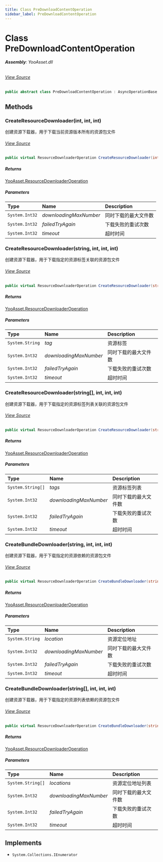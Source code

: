 ```yaml
---
title: Class PreDownloadContentOperation
sidebar_label: PreDownloadContentOperation
---
```

# Class PreDownloadContentOperation


###### **Assembly**: YooAsset.dll
###### [View Source](https://github.com/tuyoogame/YooAsset/blob/main/Assets/YooAsset/Runtime/PackageSystem/Operations/PreDownloadContentOperation.cs#L7)
```csharp title="Declaration"
public abstract class PreDownloadContentOperation : AsyncOperationBase, IEnumerator
```
## Methods
### CreateResourceDownloader(int, int, int)
创建资源下载器，用于下载当前资源版本所有的资源包文件
###### [View Source](https://github.com/tuyoogame/YooAsset/blob/main/Assets/YooAsset/Runtime/PackageSystem/Operations/PreDownloadContentOperation.cs#L15)
```csharp title="Declaration"
public virtual ResourceDownloaderOperation CreateResourceDownloader(int downloadingMaxNumber, int failedTryAgain, int timeout = 60)
```

##### Returns

[YooAsset.ResourceDownloaderOperation](../YooAsset/ResourceDownloaderOperation.md)

##### Parameters

| Type | Name | Description |
|:--- |:--- |:--- |
| `System.Int32` | *downloadingMaxNumber* | 同时下载的最大文件数 |
| `System.Int32` | *failedTryAgain* | 下载失败的重试次数 |
| `System.Int32` | *timeout* | 超时时间 |

### CreateResourceDownloader(string, int, int, int)
创建资源下载器，用于下载指定的资源标签关联的资源包文件
###### [View Source](https://github.com/tuyoogame/YooAsset/blob/main/Assets/YooAsset/Runtime/PackageSystem/Operations/PreDownloadContentOperation.cs#L27)
```csharp title="Declaration"
public virtual ResourceDownloaderOperation CreateResourceDownloader(string tag, int downloadingMaxNumber, int failedTryAgain, int timeout = 60)
```

##### Returns

[YooAsset.ResourceDownloaderOperation](../YooAsset/ResourceDownloaderOperation.md)

##### Parameters

| Type | Name | Description |
|:--- |:--- |:--- |
| `System.String` | *tag* | 资源标签 |
| `System.Int32` | *downloadingMaxNumber* | 同时下载的最大文件数 |
| `System.Int32` | *failedTryAgain* | 下载失败的重试次数 |
| `System.Int32` | *timeout* | 超时时间 |

### CreateResourceDownloader(string[], int, int, int)
创建资源下载器，用于下载指定的资源标签列表关联的资源包文件
###### [View Source](https://github.com/tuyoogame/YooAsset/blob/main/Assets/YooAsset/Runtime/PackageSystem/Operations/PreDownloadContentOperation.cs#L39)
```csharp title="Declaration"
public virtual ResourceDownloaderOperation CreateResourceDownloader(string[] tags, int downloadingMaxNumber, int failedTryAgain, int timeout = 60)
```

##### Returns

[YooAsset.ResourceDownloaderOperation](../YooAsset/ResourceDownloaderOperation.md)

##### Parameters

| Type | Name | Description |
|:--- |:--- |:--- |
| `System.String[]` | *tags* | 资源标签列表 |
| `System.Int32` | *downloadingMaxNumber* | 同时下载的最大文件数 |
| `System.Int32` | *failedTryAgain* | 下载失败的重试次数 |
| `System.Int32` | *timeout* | 超时时间 |

### CreateBundleDownloader(string, int, int, int)
创建资源下载器，用于下载指定的资源依赖的资源包文件
###### [View Source](https://github.com/tuyoogame/YooAsset/blob/main/Assets/YooAsset/Runtime/PackageSystem/Operations/PreDownloadContentOperation.cs#L51)
```csharp title="Declaration"
public virtual ResourceDownloaderOperation CreateBundleDownloader(string location, int downloadingMaxNumber, int failedTryAgain, int timeout = 60)
```

##### Returns

[YooAsset.ResourceDownloaderOperation](../YooAsset/ResourceDownloaderOperation.md)

##### Parameters

| Type | Name | Description |
|:--- |:--- |:--- |
| `System.String` | *location* | 资源定位地址 |
| `System.Int32` | *downloadingMaxNumber* | 同时下载的最大文件数 |
| `System.Int32` | *failedTryAgain* | 下载失败的重试次数 |
| `System.Int32` | *timeout* | 超时时间 |

### CreateBundleDownloader(string[], int, int, int)
创建资源下载器，用于下载指定的资源列表依赖的资源包文件
###### [View Source](https://github.com/tuyoogame/YooAsset/blob/main/Assets/YooAsset/Runtime/PackageSystem/Operations/PreDownloadContentOperation.cs#L63)
```csharp title="Declaration"
public virtual ResourceDownloaderOperation CreateBundleDownloader(string[] locations, int downloadingMaxNumber, int failedTryAgain, int timeout = 60)
```

##### Returns

[YooAsset.ResourceDownloaderOperation](../YooAsset/ResourceDownloaderOperation.md)

##### Parameters

| Type | Name | Description |
|:--- |:--- |:--- |
| `System.String[]` | *locations* | 资源定位地址列表 |
| `System.Int32` | *downloadingMaxNumber* | 同时下载的最大文件数 |
| `System.Int32` | *failedTryAgain* | 下载失败的重试次数 |
| `System.Int32` | *timeout* | 超时时间 |


## Implements

* `System.Collections.IEnumerator`
